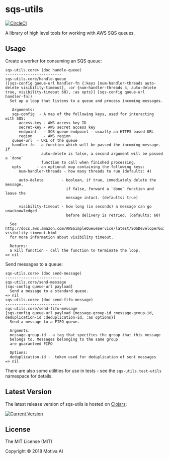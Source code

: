 # sqs-utils

[![CircleCI](https://circleci.com/gh/Motiva-AI/sqs-utils/tree/master.svg?style=svg)](https://circleci.com/gh/Motiva-AI/sqs-utils/tree/master)

A library of high level tools for working with AWS SQS queues.


## Usage

Create a worker for consuming an SQS queue:

```
sqs-utils.core> (doc handle-queue)
-------------------------
sqs-utils.core/handle-queue
([sqs-config queue-url handler-fn {:keys [num-handler-threads auto-delete visibility-timeout], :or {num-handler-threads 4, auto-delete true, visibility-timeout 60}, :as opts}] [sqs-config queue-url handler-fn])
  Set up a loop that listens to a queue and process incoming messages.

   Arguments:
   sqs-config  - A map of the following keys, used for interacting with SQS:
      access-key - AWS access key ID
      secret-key - AWS secret access key
      endpoint   - SQS queue endpoint - usually an HTTPS based URL
      region     - AWS region
   queue-url  - URL of the queue
   handler-fn - a function which will be passed the incoming message. If
                auto-delete is false, a second argument will be passed a `done`
                function to call when finished processing.
   opts       - an optional map containing the following keys:
      num-handler-threads - how many threads to run (defaults: 4)

      auto-delete        - boolean, if true, immediately delete the message,
                           if false, forward a `done` function and leave the
                           message intact. (defaults: true)

      visibility-timeout - how long (in seconds) a message can go unacknowledged
                           before delivery is retried. (defaults: 60)

  See http://docs.aws.amazon.com/AWSSimpleQueueService/latest/SQSDeveloperGuide/sqs-visibility-timeout.html
  for more information about visibility timeout.

  Returns:
  a kill function - call the function to terminate the loop.
=> nil
```

Send messages to a queue:

```
sqs-utils.core> (doc send-message)
-------------------------
sqs-utils.core/send-message
[sqs-config queue-url payload]
  Send a message to a standard queue.
=> nil
sqs-utils.core> (doc send-fifo-message)
-------------------------
sqs-utils.core/send-fifo-message
[sqs-config queue-url payload {message-group-id :message-group-id, deduplication-id :deduplication-id, :as options}]
  Send a message to a FIFO queue.

  Argments:
  message-group-id - a tag that specifies the group that this message
  belongs to. Messages belonging to the same group
  are guaranteed FIFO

  Options:
  deduplication-id -  token used for deduplication of sent messages
=> nil
```

There are also some utilities for use in tests - see the `sqs-utils.test-utils` namespace for details.

## Latest Version

The latest release version of sqs-utils is hosted on [Clojars](https://clojars.org):

[![Current Version](https://clojars.org/motiva/sqs-utils/latest-version.svg)](https://clojars.org/motiva/sqs-utils)

## License

The MIT License (MIT)

Copyright © 2018 Motiva AI
